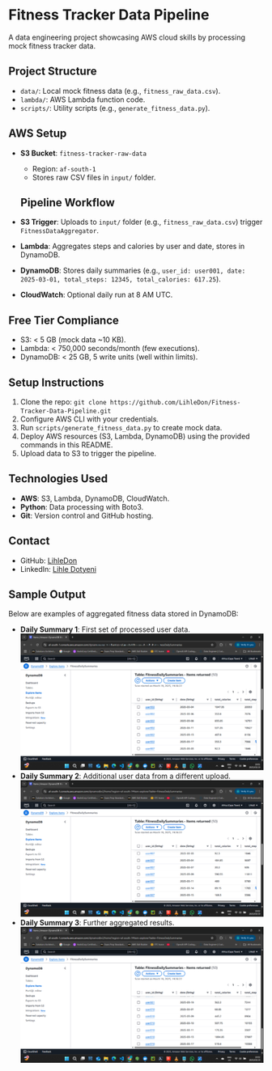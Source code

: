 # Fitness Tracker Data Pipeline

A data engineering project showcasing AWS cloud skills by processing mock fitness tracker data.

## Project Structure
- `data/`: Local mock fitness data (e.g., `fitness_raw_data.csv`).
- `lambda/`: AWS Lambda function code.
- `scripts/`: Utility scripts (e.g., `generate_fitness_data.py`).

## AWS Setup
- **S3 Bucket**: `fitness-tracker-raw-data`
  - Region: `af-south-1`
  - Stores raw CSV files in `input/` folder.

  ## Pipeline Workflow
- **S3 Trigger**: Uploads to `input/` folder (e.g., `fitness_raw_data.csv`) trigger `FitnessDataAggregator`.
- **Lambda**: Aggregates steps and calories by user and date, stores in DynamoDB.
- **DynamoDB**: Stores daily summaries (e.g., `user_id: user001, date: 2025-03-01, total_steps: 12345, total_calories: 617.25`).
- **CloudWatch**: Optional daily run at 8 AM UTC.

## Free Tier Compliance
- S3: < 5 GB (mock data ~10 KB).
- Lambda: < 750,000 seconds/month (few executions).
- DynamoDB: < 25 GB, 5 write units (well within limits).

## Setup Instructions
1. Clone the repo: `git clone https://github.com/LihleDon/Fitness-Tracker-Data-Pipeline.git`
2. Configure AWS CLI with your credentials.
3. Run `scripts/generate_fitness_data.py` to create mock data.
4. Deploy AWS resources (S3, Lambda, DynamoDB) using the provided commands in this README.
5. Upload data to S3 to trigger the pipeline.

## Technologies Used
- **AWS**: S3, Lambda, DynamoDB, CloudWatch.
- **Python**: Data processing with Boto3.
- **Git**: Version control and GitHub hosting.

## Contact
- GitHub: [LihleDon](https://github.com/LihleDon)
- LinkedIn: [Lihle Dotyeni](https://www.linkedin.com/in/lihle-dotyeni-28297126b)

## Sample Output
Below are examples of aggregated fitness data stored in DynamoDB:

- **Daily Summary 1**: First set of processed user data.
  ![DynamoDB Sample 1](images/dynamodb_sample.png)
- **Daily Summary 2**: Additional user data from a different upload.
  ![DynamoDB Sample 2](images/dynamodb_sample2.png)
- **Daily Summary 3**: Further aggregated results.
  ![DynamoDB Sample 3](images/dynamodb_sample3.png)
